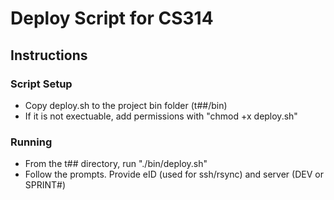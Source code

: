 # Deploy Script for CS314

## Instructions

### Script Setup
* Copy deploy.sh to the project bin folder (t##/bin)
* If it is not exectuable, add permissions with "chmod +x deploy.sh"

### Running
* From the t## directory, run "./bin/deploy.sh"
* Follow the prompts. Provide eID (used for ssh/rsync) and server (DEV or SPRINT#)
